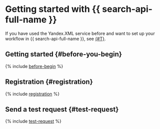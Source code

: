 # Getting started with {{ search-api-full-name }}

If you have used the Yandex.XML service before and want to set up your workflow in {{ search-api-full-name }}, see [{#T}](operations/workaround.md).

## Getting started {#before-you-begin}

{% include [before-begin](../_tutorials/_tutorials_includes/before-you-begin.md) %}

## Registration {#registration}

{% include [registration](../_includes/search-api/registration.md) %}

## Send a test request {#test-request}

{% include [test-request](../_includes/search-api/test-request.md) %}
